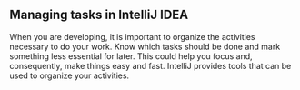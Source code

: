 
## Managing tasks in IntelliJ IDEA

When you are developing, it is important to organize the activities necessary to do
your work. Know which tasks should be done and mark something less essential for
later. This could help you focus and, consequently, make things easy and fast. IntelliJ
provides tools that can be used to organize your activities.

